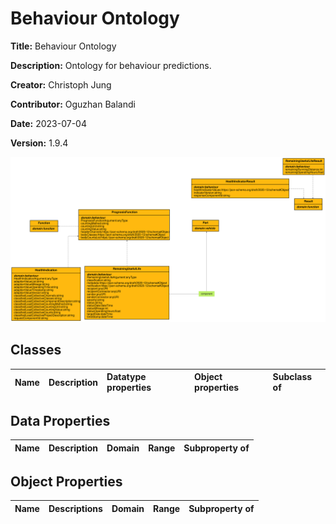 



# Behaviour Ontology


**Title:**  Behaviour Ontology

**Description:**  Ontology for behaviour predictions.

**Creator:**  Christoph Jung

**Contributor:**  Oguzhan Balandi

**Date:**  2023-07-04

**Version:**  1.9.4  
  
![ontology](images/behaviour_ontology.gv.svg)  

## Classes
  

|Name|Description|Datatype properties|Object properties|Subclass of|
| :--- | :--- | :--- | :--- | :--- |

## Data Properties
  

|Name|Description|Domain|Range|Subproperty of|
| :--- | :--- | :--- | :--- | :--- |

## Object Properties
  

|Name|Descriptions|Domain|Range|Subproperty of|
| :--- | :--- | :--- | :--- | :--- |
